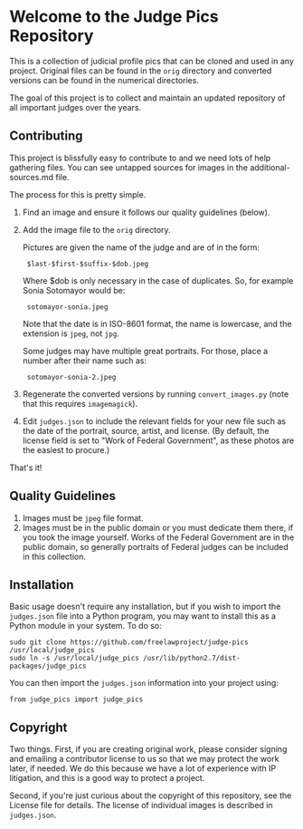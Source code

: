 Welcome to the Judge Pics Repository
====================================

This is a collection of judicial profile pics that can be cloned and used in any project. Original files can be found in the `orig` directory and converted versions can be found in the numerical directories.

The goal of this project is to collect and maintain an updated repository of all important judges over the years.


Contributing
------------

This project is blissfully easy to contribute to and we need lots of help
gathering files. You can see untapped sources for images in the 
additional-sources.md file. 

The process for this is pretty simple.

1. Find an image and ensure it follows our quality guidelines
(below).

1. Add the image file to the `orig` directory.

    Pictures are given the name of the judge and are of in the form:

        $last-$first-$suffix-$dob.jpeg
    
    Where $dob is only necessary in the case of duplicates. So, for example 
    Sonia Sotomayor would be:

        sotomayor-sonia.jpeg
    
    Note that the date is in ISO-8601 format, the name is lowercase, and the 
    extension is `jpeg`, not `jpg`.
    
    Some judges may have multiple great portraits. For those, place a number 
    after their name such as:
     
        sotomayor-sonia-2.jpeg
        
    
1. Regenerate the converted versions by running `convert_images.py` (note that
this requires `imagemagick`).

1. Edit `judges.json` to include the relevant fields for your new file such as 
   the date of the portrait, source, artist, and license. (By default, the 
   license field is set to "Work of Federal Government", as these photos are 
   the easiest to procure.)

That's it!


Quality Guidelines
------------------

1. Images must be `jpeg` file format.
1. Images must be in the public domain or you must dedicate them there, if you 
   took the image yourself. Works of the Federal Government are in the public
   domain, so generally portraits of Federal judges can be included in this 
   collection.


Installation
------------

Basic usage doesn't require any installation, but if you wish to import the `judges.json` file into a Python program, you may want to install this as a Python module in your system. To do so:

    sudo git clone https://github.com/freelawproject/judge-pics /usr/local/judge_pics
    sudo ln -s /usr/local/judge_pics /usr/lib/python2.7/dist-packages/judge_pics

You can then import the `judges.json` information into your project using:

    from judge_pics import judge_pics


Copyright
---------

Two things. First, if you are creating original work, please consider signing
and emailing a contributor license to us so that we may protect the work later,
if needed. We do this because we have a lot of experience with IP litigation,
and this is a good way to protect a project.

Second, if you're just curious about the copyright of this repository, see the
License file for details. The license of individual images is described in 
`judges.json`.
